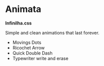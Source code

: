 # Animata
**Infinilha.css**

Simple and clean animations that last forever.
- Movings Dots
- Ricochet Arrow
- Quick Double Dash
- Typewriter write and erase
